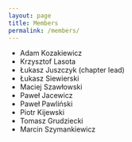 ```yaml
---
layout: page
title: Members
permalink: /members/
---
```


- Adam Kozakiewicz
- Krzysztof Lasota
- Łukasz Juszczyk (chapter lead)
- Łukasz Siewierski
- Maciej Szawłowski
- Paweł Jacewicz
- Paweł Pawliński
- Piotr Kijewski
- Tomasz Grudziecki
- Marcin Szymankiewicz
